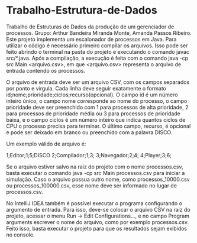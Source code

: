 # Trabalho-Estrutura-de-Dados
Trabalho de Estruturas de Dados da produção de um gerenciador de processos. Grupo: Arthur Bandeira Miranda Monte, Amanda Passos Ribeiro.
Este projeto implementa um escalonador de processos em Java. Para utilizar o código é necessário primeiro compilar os arquivos. Isso pode ser feito abrindo o terminal na pasta do projeto e executando o comando javac src/*.java. Após a compilação, a execução é feita com o comando java -cp src Main <arquivo.csv>, em que <arquivo.csv> representa o arquivo de entrada contendo os processos.

O arquivo de entrada deve ser um arquivo CSV, com os campos separados por ponto e vírgula. Cada linha deve seguir exatamente o formato id;nome;prioridade;ciclos;recurso(opcional). O campo id é um número inteiro único, o campo nome corresponde ao nome do processo, o campo prioridade deve ser preenchido com 1 para processos de alta prioridade, 2 para processos de prioridade média ou 3 para processos de prioridade baixa, e o campo ciclos é um número inteiro que indica quantos ciclos de CPU o processo precisa para terminar. O último campo, recurso, é opcional e pode ser deixado em branco ou preenchido com a palavra DISCO.

Um exemplo válido de arquivo é:

1;Editor;1;5;DISCO
2;Compilador;1;3;
3;Navegador;2;4;
4;Player;3;6;


Se o arquivo estiver salvo na raiz do projeto com o nome processos.csv, basta executar o comando java -cp src Main processos.csv para iniciar a simulação. Caso o arquivo possua outro nome, como processos_10000.csv ou processos_100000.csv, esse nome deve ser informado no lugar de processos.csv.

No IntelliJ IDEA também é possível executar o programa configurando o argumento de entrada. Para isso, deve-se colocar o arquivo CSV na raiz do projeto, acessar o menu Run → Edit Configurations…, e no campo Program arguments escrever o nome do arquivo, como por exemplo processos.csv. Feito isso, basta executar o projeto para que os resultados sejam exibidos no console.
